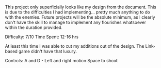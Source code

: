 This project only superficially looks like my design from the document.
This is due to the difficulties I had implementing... pretty much anything to do with the enemies.
Future projects will be the absolute minimum, as I clearly don't have the skill to manage to implement any flourishes whatsoever within the duration provided.

Difficulty: 7/10
Time Spent: 12-16 hrs

At least this time I was able to cut my additions out of the design.  The Link-based game didn't have that luxury.

Controls:
A and D - Left and right motion
Space to shoot